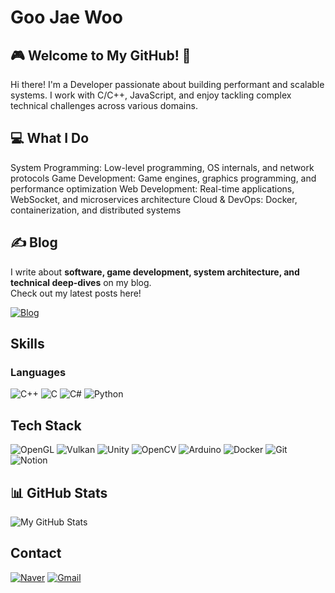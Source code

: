 # Goo Jae Woo
## 🎮 Welcome to My GitHub! 🚀
Hi there! I'm a Developer passionate about building performant and scalable systems.
I work with C/C++, JavaScript, and enjoy tackling complex technical challenges across various domains.

## 💻 What I Do
System Programming: Low-level programming, OS internals, and network protocols
Game Development: Game engines, graphics programming, and performance optimization
Web Development: Real-time applications, WebSocket, and microservices architecture
Cloud & DevOps: Docker, containerization, and distributed systems

## ✍️ Blog  
I write about **software, game development, system architecture, and technical deep-dives** on my blog.  
Check out my latest posts here!  

[![Blog](https://img.shields.io/badge/Blog-000000?style=for-the-badge&logo=githubpages&logoColor=white)](https://jasongoo827.github.io/)

## Skills
### Languages
![C++](https://img.shields.io/badge/C++-00599C?style=for-the-badge&logo=cplusplus&logoColor=white)
![C](https://img.shields.io/badge/C-00599C?style=for-the-badge&logo=c&logoColor=white)
![C#](https://img.shields.io/badge/C%23-239120?style=for-the-badge&logo=csharp&logoColor=white)
![Python](https://img.shields.io/badge/Python-3776AB?style=for-the-badge&logo=python&logoColor=white)

## Tech Stack
![OpenGL](https://img.shields.io/badge/OpenGL-FFFFFF?style=for-the-badge&logo=opengl)
![Vulkan](https://img.shields.io/badge/Vulkan-AC162C?style=for-the-badge&logo=vulkan&logoColor=white)
![Unity](https://img.shields.io/badge/Unity-100000?style=for-the-badge&logo=unity&logoColor=white)
![OpenCV](https://img.shields.io/badge/OpenCV-5C3EE8?style=for-the-badge&logo=opencv&logoColor=white)
![Arduino](https://img.shields.io/badge/Arduino-00979D?style=for-the-badge&logo=arduino&logoColor=white)
![Docker](https://img.shields.io/badge/Docker-2496ED?style=for-the-badge&logo=docker&logoColor=white)
![Git](https://img.shields.io/badge/Git-F05032?style=for-the-badge&logo=git&logoColor=white)
![Notion](https://img.shields.io/badge/Notion-000000?style=for-the-badge&logo=notion&logoColor=white)

## 📊 GitHub Stats
![My GitHub Stats](https://github-readme-stats.vercel.app/api?username=jasongoo827&show_icons=true&theme=dark)

## Contact  
[![Naver](https://img.shields.io/badge/Naver-03C75A?style=for-the-badge&logo=Naver&logoColor=white)](mailto:jasongoo@naver.com)
[![Gmail](https://img.shields.io/badge/Gmail-d14836?style=for-the-badge&logo=Gmail&logoColor=white)](mailto:maruluv0527@gmail.com)  
